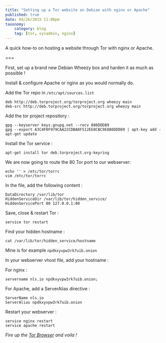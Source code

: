 ```yaml
---
title: "Setting up a Tor website on Debian with nginx or Apache"
published: true
date: 04/26/2015 11:00pm
taxonomy:
    category: blog
    tag: [tor, sysadmin, nginx]
---
```


A quick how-to on hosting a website through Tor with nginx or Apache.

===

First, set up a brand new Debian Wheezy box and harden it as much as possible !

Install & configure Apache or nginx as you would normally do.

Add the Tor repo in `/etc/apt/sources.list`

```
deb http://deb.torproject.org/torproject.org wheezy main
deb-src http://deb.torproject.org/torproject.org wheezy main
```

Add the tor project repository :

```
gpg --keyserver keys.gnupg.net --recv 886DDD89
gpg --export A3C4F0F979CAA22CDBA8F512EE8CBC9E886DDD89 | apt-key add -
apt-get update
```

Install the Tor service : 

```
apt-get install tor deb.torproject.org-keyring
```

We are now going to route the 80 Tor port to our webserver:

```
echo '' > /etc/tor/torrc
vim /etc/tor/torrc
```

In the file, add the following content : 

```
DataDirectory /var/lib/tor
HiddenServiceDir /var/lib/tor/hidden_service/
HiddenServicePort 80 127.0.0.1:80
```

Save, close & restart Tor :

```
service tor restart
```

Find your hidden hostname :

```
cat /var/lib/tor/hidden_service/hostname
```

Mine is for example `npdkxyvpw3rk7uib.onion`

In your webserver vhost file, add your hostname :

For nginx :

```
servername nls.io npdkxyvpw3rk7uib.onion;
```

For Apache, add a ServerAlias directive :

```
ServerName nls.io
ServerAlias npdkxyvpw3rk7uib.onion
```

Restart your webserver :

```
service nginx restart
service apache restart
```

*Fire up the [Tor Browser](https://www.torproject.org/projects/torbrowser.html.en) and voila !*



